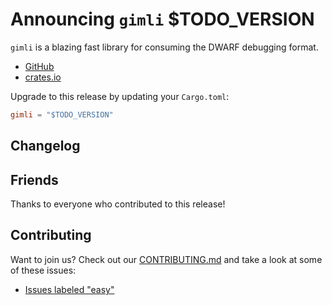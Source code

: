 # Announcing `gimli` $TODO_VERSION

`gimli` is a blazing fast library for consuming the DWARF debugging format.

* [GitHub][]
* [crates.io][]

Upgrade to this release by updating your `Cargo.toml`:

```toml
gimli = "$TODO_VERSION"
```

## Changelog

<insert relevant section of CHANGELOG.md here>

## Friends

Thanks to everyone who contributed to this release!

<insert the output of friends.sh here>

## Contributing

Want to join us? Check out our [CONTRIBUTING.md][contributing] and take a look
at some of these issues:

* [Issues labeled "easy"][easy]

[GitHub]: https://github.com/gimli-rs/gimli
[crates.io]: https://crates.io/crates/gimli
[contributing]: https://github.com/gimli-rs/gimli/blob/master/CONTRIBUTING.md
[easy]: https://github.com/gimli-rs/gimli/issues?q=is%3Aopen+is%3Aissue+label%3Aeasy
